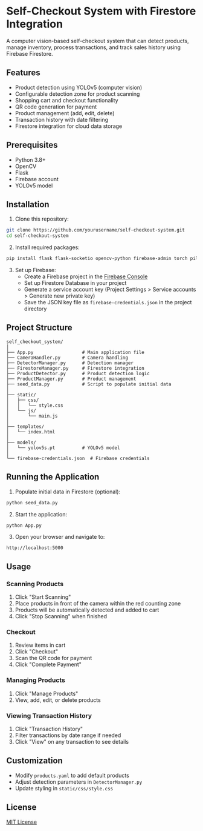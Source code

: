 # Self-Checkout System with Firestore Integration

A computer vision-based self-checkout system that can detect products, manage inventory, process transactions, and track sales history using Firebase Firestore.

## Features

- Product detection using YOLOv5 (computer vision)
- Configurable detection zone for product scanning
- Shopping cart and checkout functionality
- QR code generation for payment
- Product management (add, edit, delete)
- Transaction history with date filtering
- Firestore integration for cloud data storage

## Prerequisites

- Python 3.8+
- OpenCV
- Flask
- Firebase account
- YOLOv5 model

## Installation

1. Clone this repository:
```bash
git clone https://github.com/yourusername/self-checkout-system.git
cd self-checkout-system
```

2. Install required packages:
```bash
pip install flask flask-socketio opencv-python firebase-admin torch pillow pyyaml
```

3. Set up Firebase:
   - Create a Firebase project in the [Firebase Console](https://console.firebase.google.com/)
   - Set up Firestore Database in your project
   - Generate a service account key (Project Settings > Service accounts > Generate new private key)
   - Save the JSON key file as `firebase-credentials.json` in the project directory

## Project Structure

```
self_checkout_system/
│
├── App.py                  # Main application file
├── CameraHandler.py        # Camera handling
├── DetectorManager.py      # Detection manager
├── FirestoreManager.py     # Firestore integration
├── ProductDetector.py      # Product detection logic
├── ProductManager.py       # Product management
├── seed_data.py            # Script to populate initial data
│
├── static/                 
│   ├── css/
│   │   └── style.css       
│   └── js/
│       └── main.js         
│
├── templates/
│   └── index.html          
│
├── models/                 
│   └── yolov5s.pt          # YOLOv5 model
│
└── firebase-credentials.json  # Firebase credentials
```

## Running the Application

1. Populate initial data in Firestore (optional):
```bash
python seed_data.py
```

2. Start the application:
```bash
python App.py
```

3. Open your browser and navigate to:
```
http://localhost:5000
```

## Usage

### Scanning Products
1. Click "Start Scanning"
2. Place products in front of the camera within the red counting zone
3. Products will be automatically detected and added to cart
4. Click "Stop Scanning" when finished

### Checkout
1. Review items in cart
2. Click "Checkout"
3. Scan the QR code for payment
4. Click "Complete Payment"

### Managing Products
1. Click "Manage Products"
2. View, add, edit, or delete products

### Viewing Transaction History
1. Click "Transaction History"
2. Filter transactions by date range if needed
3. Click "View" on any transaction to see details

## Customization

- Modify `products.yaml` to add default products
- Adjust detection parameters in `DetectorManager.py`
- Update styling in `static/css/style.css`

## License

[MIT License](LICENSE)